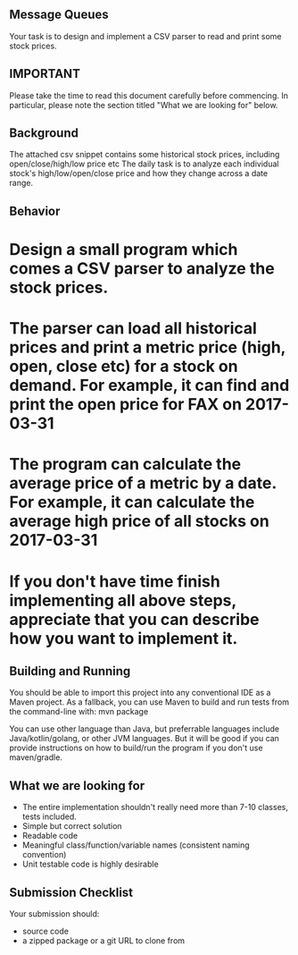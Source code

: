 Message Queues
--------------
Your task is to design and implement a CSV parser to read and print some stock prices.

IMPORTANT
---------
Please take the time to read this document carefully before commencing. In
particular, please note the section titled "What we are looking for" below.


Background
----------
The attached csv snippet contains some historical stock prices, including open/close/high/low price etc
The daily task is to analyze each individual stock's high/low/open/close price and how they change across a 
date range.


Behavior
--------
 # Design a small program which comes a CSV parser to analyze the stock prices.
 # The parser can load all historical prices and print a metric price (high, open, close etc) for a stock on demand. For example, it can find and print the open price for FAX on 2017-03-31
 # The program can calculate the average price of a metric by a date. For example, it can calculate the average high price of all stocks on 2017-03-31
 # If you don't have time finish implementing all above steps, appreciate that you can describe how you want to implement it.  

Building and Running
--------------------
You should be able to import this project into any conventional IDE as a Maven
project. As a fallback, you can use Maven to build and run tests from the
command-line with:
  mvn package

You can use other language than Java, but preferrable languages include Java/kotlin/golang, or other JVM languages. But it will be good if you can provide instructions on how to build/run the program if 
you don't use maven/gradle.

What we are looking for
-----------------------
- The entire implementation shouldn't really need more than 7-10
  classes, tests included.
- Simple but correct solution
- Readable code
- Meaningful class/function/variable names (consistent naming convention)
- Unit testable code is highly desirable

Submission Checklist
--------------------
Your submission should:
 - source code
 - a zipped package or a git URL to clone from
